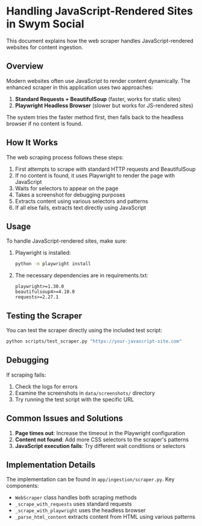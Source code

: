 # Handling JavaScript-Rendered Sites in Swym Social

This document explains how the web scraper handles JavaScript-rendered websites for content ingestion.

## Overview

Modern websites often use JavaScript to render content dynamically. The enhanced scraper in this application uses two approaches:

1. **Standard Requests + BeautifulSoup** (faster, works for static sites)
2. **Playwright Headless Browser** (slower but works for JS-rendered sites)

The system tries the faster method first, then falls back to the headless browser if no content is found.

## How It Works

The web scraping process follows these steps:

1. First attempts to scrape with standard HTTP requests and BeautifulSoup
2. If no content is found, it uses Playwright to render the page with JavaScript
3. Waits for selectors to appear on the page
4. Takes a screenshot for debugging purposes
5. Extracts content using various selectors and patterns
6. If all else fails, extracts text directly using JavaScript

## Usage

To handle JavaScript-rendered sites, make sure:

1. Playwright is installed:
   ```bash
   python -m playwright install
   ```

2. The necessary dependencies are in requirements.txt:
   ```
   playwright>=1.30.0
   beautifulsoup4>=4.10.0
   requests>=2.27.1
   ```

## Testing the Scraper

You can test the scraper directly using the included test script:

```bash
python scripts/test_scraper.py "https://your-javascript-site.com"
```

## Debugging

If scraping fails:

1. Check the logs for errors
2. Examine the screenshots in `data/screenshots/` directory
3. Try running the test script with the specific URL

## Common Issues and Solutions

1. **Page times out**: Increase the timeout in the Playwright configuration
2. **Content not found**: Add more CSS selectors to the scraper's patterns
3. **JavaScript execution fails**: Try different wait conditions or selectors

## Implementation Details

The implementation can be found in `app/ingestion/scraper.py`. Key components:

- `WebScraper` class handles both scraping methods
- `_scrape_with_requests` uses standard requests
- `_scrape_with_playwright` uses the headless browser
- `_parse_html_content` extracts content from HTML using various patterns 